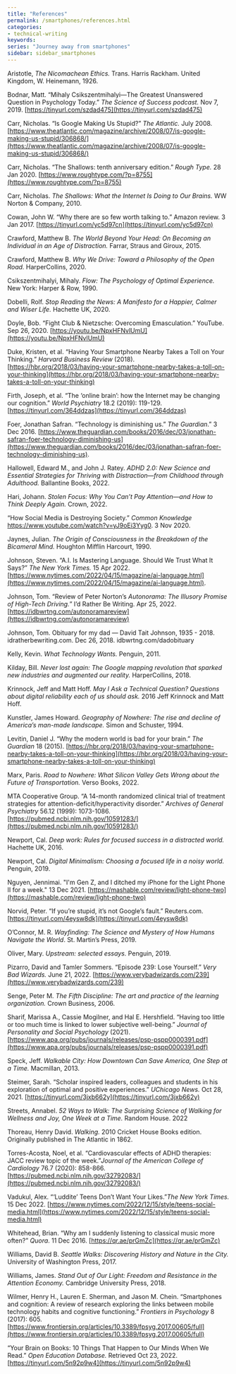 ```yaml
---
title: "References"
permalink: /smartphones/references.html
categories:
- technical-writing
keywords:
series: "Journey away from smartphones"
sidebar: sidebar_smartphones
---
```


Aristotle, _The Nicomachean Ethics._ Trans. Harris Rackham. United Kingdom, W. Heinemann, 1926.

Bodnar, Matt. “Mihaly Csikszentmihalyi—The Greatest Unanswered Question in Psychology Today.” _The Science of Success podcast._ Nov 7, 2019. [https://tinyurl.com/szdad475](https://tinyurl.com/szdad475)

Carr, Nicholas. “Is Google Making Us Stupid?” _The Atlantic._ July 2008. [https://www.theatlantic.com/magazine/archive/2008/07/is-google-making-us-stupid/306868/](https://www.theatlantic.com/magazine/archive/2008/07/is-google-making-us-stupid/306868/)

Carr, Nicholas. “The Shallows: tenth anniversary edition.” _Rough Type._ 28 Jan 2020. [https://www.roughtype.com/?p=8755](https://www.roughtype.com/?p=8755)

Carr, Nicholas. _The Shallows: What the Internet Is Doing to Our Brains._ WW Norton & Company, 2010.

Cowan, John W. “Why there are so few worth talking to.” Amazon review. 3 Jan 2017. [https://tinyurl.com/yc5d97cn](https://tinyurl.com/yc5d97cn)

Crawford, Matthew B. _The World Beyond Your Head: On Becoming an Individual in an Age of Distraction._ Farrar, Straus and Giroux, 2015.

Crawford, Matthew B. _Why We Drive: Toward a Philosophy of the Open Road._ HarperCollins, 2020.

Csikszentmihalyi, Mihaly. _Flow: The Psychology of Optimal Experience._ New York: Harper & Row, 1990.

Dobelli, Rolf. _Stop Reading the News: A Manifesto for a Happier, Calmer and Wiser Life._ Hachette UK, 2020.

Doyle, Bob. “Fight Club & Nietzsche: Overcoming Emasculation.” YouTube. Sep 26, 2020. [https://youtu.be/NpxHFNvlUmU](https://youtu.be/NpxHFNvlUmU)

Duke, Kristen, et al. “Having Your Smartphone Nearby Takes a Toll on Your Thinking.” _Harvard Business Review_ (2018). [https://hbr.org/2018/03/having-your-smartphone-nearby-takes-a-toll-on-your-thinking](https://hbr.org/2018/03/having-your-smartphone-nearby-takes-a-toll-on-your-thinking)

Firth, Joseph, et al. “The ‘online brain’: how the Internet may be changing our cognition.” _World Psychiatry_ 18.2 (2019): 119-129. [https://tinyurl.com/364ddzas](https://tinyurl.com/364ddzas)

Foer, Jonathan Safran. “Technology is diminishing us.” *The Guardian*.” 3 Dec 2016. [https://www.theguardian.com/books/2016/dec/03/jonathan-safran-foer-technology-diminishing-us](https://www.theguardian.com/books/2016/dec/03/jonathan-safran-foer-technology-diminishing-us).

Hallowell, Edward M., and John J. Ratey. _ADHD 2.0: New Science and Essential Strategies for Thriving with Distraction—from Childhood through Adulthood._ Ballantine Books, 2022.

Hari, Johann. _Stolen Focus: Why You Can’t Pay Attention—and How to Think Deeply Again._ Crown, 2022.

“How Social Media is Destroying Society.” _Common Knowledge_ https://www.youtube.com/watch?v=yJ9oEi3Yyg0. 3 Nov 2020.

Jaynes, Julian. _The Origin of Consciousness in the Breakdown of the Bicameral Mind._ Houghton Mifflin Harcourt, 1990.

Johnson, Steven. “A.I. Is Mastering Language. Should We Trust What It Says?” _The New York Times._ 15 Apr 2022. [https://www.nytimes.com/2022/04/15/magazine/ai-language.html](https://www.nytimes.com/2022/04/15/magazine/ai-language.html).

Johnson, Tom. “Review of Peter Norton’s _Autonorama: The Illusory Promise of High-Tech Driving._” I’d Rather Be Writing. Apr 25, 2022. [https://idbwrtng.com/autonoramareview](https://idbwrtng.com/autonoramareview)

Johnson, Tom. Obituary for my dad &mdash; David Tait Johnson, 1935 - 2018. idratherbewriting.com. Dec 26, 2018. idbwrtng.com/dadobituary

Kelly, Kevin. _What Technology Wants._ Penguin, 2011.

Kilday, Bill. _Never lost again: The Google mapping revolution that sparked new industries and augmented our reality._ HarperCollins, 2018.

Krinnock, Jeff and Matt Hoff. _May I Ask a Technical Question? Questions about digital reliability each of us should ask._ 2016 Jeff Krinnock and Matt Hoff.

Kunstler, James Howard. _Geography of Nowhere: The rise and decline of America’s man-made landscape._ Simon and Schuster, 1994.

Levitin, Daniel J. “Why the modern world is bad for your brain.” _The Guardian_ 18 (2015). [https://hbr.org/2018/03/having-your-smartphone-nearby-takes-a-toll-on-your-thinking](https://hbr.org/2018/03/having-your-smartphone-nearby-takes-a-toll-on-your-thinking)

Marx, Paris. _Road to Nowhere: What Silicon Valley Gets Wrong about the Future of Transportation._ Verso Books, 2022.

MTA Cooperative Group. “A 14-month randomized clinical trial of treatment strategies for attention-deficit/hyperactivity disorder.” _Archives of General Psychiatry_ 56.12 (1999): 1073-1086. [https://pubmed.ncbi.nlm.nih.gov/10591283/](https://pubmed.ncbi.nlm.nih.gov/10591283/)

Newport, Cal. _Deep work: Rules for focused success in a distracted world._ Hachette UK, 2016.

Newport, Cal. _Digital Minimalism: Choosing a focused life in a noisy world._ Penguin, 2019.

Nguyen, Jennimai. "I'm Gen Z, and I ditched my iPhone for the Light Phone II for a week." 13 Dec 2021. [https://mashable.com/review/light-phone-two](https://mashable.com/review/light-phone-two)

Norvid, Peter. “If you’re stupid, it’s not Google’s fault.” Reuters.com. [https://tinyurl.com/4eysw8dk](https://tinyurl.com/4eysw8dk)

O’Connor, M. R. _Wayfinding: The Science and Mystery of How Humans Navigate the World_. St. Martin’s Press, 2019.

Oliver, Mary. _Upstream: selected essays._ Penguin, 2019.

Pizarro, David and Tamler Sommers. “Episode 239: Lose Yourself.” _Very Bad Wizards._ June 21, 2022. [https://www.verybadwizards.com/239](https://www.verybadwizards.com/239)

Senge, Peter M. _The Fifth Discipline: The art and practice of the learning organization._ Crown Business, 2006.

Sharif, Marissa A., Cassie Mogilner, and Hal E. Hershfield. “Having too little or too much time is linked to lower subjective well-being.” _Journal of Personality and Social Psychology_ (2021). [https://www.apa.org/pubs/journals/releases/psp-pspp0000391.pdf](https://www.apa.org/pubs/journals/releases/psp-pspp0000391.pdf)

Speck, Jeff. _Walkable City: How Downtown Can Save America, One Step at a Time._ Macmillan, 2013.

Steimer, Sarah. “Scholar inspired leaders, colleagues and students in his exploration of optimal and positive experiences.” _UChicago News._ Oct 28, 2021. [https://tinyurl.com/3jxb662y](https://tinyurl.com/3jxb662y)

Streets, Annabel. _52 Ways to Walk: The Surprising Science of Walking for Wellness and Joy, One Week at a Time._ Random House. 2022

Thoreau, Henry David. _Walking._ 2010 Cricket House Books edition. Originally published in The Atlantic in 1862.

Torres-Acosta, Noel, et al. “Cardiovascular effects of ADHD therapies: JACC review topic of the week.”_Journal of the American College of Cardiology_ 76.7 (2020): 858-866. [https://pubmed.ncbi.nlm.nih.gov/32792083/](https://pubmed.ncbi.nlm.nih.gov/32792083/)

Vadukul, Alex. “‘Luddite’ Teens Don’t Want Your Likes.”_The New York Times._ 15 Dec 2022. [https://www.nytimes.com/2022/12/15/style/teens-social-media.html](https://www.nytimes.com/2022/12/15/style/teens-social-media.html)

Whitehead, Brian. “Why am I suddenly listening to classical music more often?” _Quora_. 11 Dec 2016. [https://qr.ae/prGmZc](https://qr.ae/prGmZc)

Williams, David B. _Seattle Walks: Discovering History and Nature in the City._ University of Washington Press, 2017.

Williams, James. _Stand Out of Our Light: Freedom and Resistance in the Attention Economy._ Cambridge University Press, 2018.

Wilmer, Henry H., Lauren E. Sherman, and Jason M. Chein. “Smartphones and cognition: A review of research exploring the links between mobile technology habits and cognitive functioning.” _Frontiers in Psychology_ 8 (2017): 605. [https://www.frontiersin.org/articles/10.3389/fpsyg.2017.00605/full](https://www.frontiersin.org/articles/10.3389/fpsyg.2017.00605/full)

“Your Brain on Books: 10 Things That Happen to Our Minds When We Read.” _Open Education Database._ Retrieved Oct 23, 2022. [https://tinyurl.com/5n92p9w4](https://tinyurl.com/5n92p9w4)